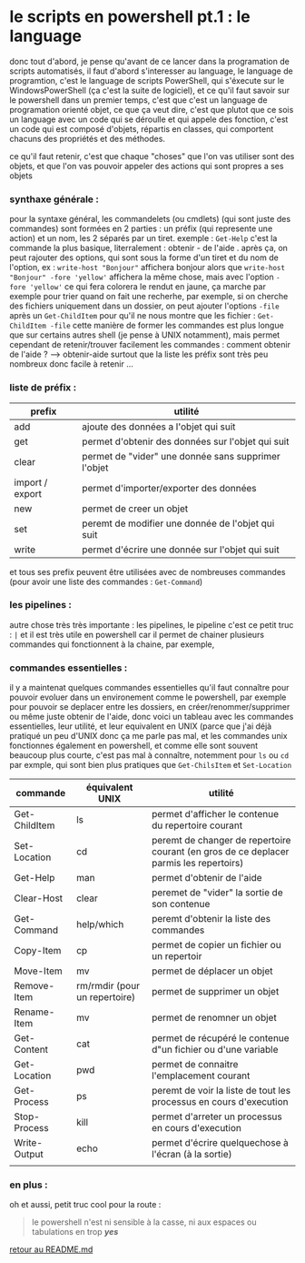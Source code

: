 # le scripts en powershell pt.1 : le language

donc tout d'abord, je pense qu'avant de ce lancer dans la programation de scripts automatisés, il faut d'abord s'interesser au language, le language de programtion, c'est le language de scripts PowerShell, qui s'éxecute sur le WindowsPowerShell (ça c'est la suite de logiciel), et ce qu'il faut savoir sur le powershell dans un premier temps, c'est que c'est un language de programation orienté objet, ce que ça veut dire, c'est que plutot que ce sois un language avec un code qui se déroulle et qui appele des fonction, c'est un code qui est composé d'objets, répartis en classes, qui comportent chacuns des propriétés et des méthodes.

ce qu'il faut retenir, c'est que chaque "choses" que l'on vas utiliser sont des objets, et que l'on vas pouvoir appeler des actions qui sont propres a ses objets 

### synthaxe générale :

pour la syntaxe général, les commandelets (ou cmdlets) (qui sont juste des commandes) sont formées en 2 parties : un préfix (qui represente une action) et un nom, les 2 séparés par un tiret. exemple : ```Get-Help``` c'est la commande la plus basique, literralement : obtenir - de l'aide .
après ça, on peut rajouter des options, qui sont sous la forme d'un tiret et du nom de l'option, ex : ```write-host "Bonjour"``` affichera bonjour alors que ```write-host "Bonjour" -fore 'yellow'``` affichera la même chose, mais avec l'option ```-fore 'yellow'``` ce qui fera colorera le rendut en jaune, ça marche par exemple pour trier quand on fait une recherhe, par exemple, si on cherche des fichiers uniquement dans un dossier, on peut ajouter l'options ```-file``` après un ```Get-ChildItem``` pour qu'il ne nous montre que les fichier : ```Get-ChildItem -file```
cette manière de former les commandes est plus longue que sur certains autres shell (je pense à UNIX notamment), mais permet cependant de retenir/trouver facilement les commandes : comment obtenir de l'aide ? --> obtenir-aide
surtout que la liste les préfix sont très peu nombreux donc facile à retenir ...

### liste de préfix :

|prefix | utilité |
|----|--------|
|add|ajoute des données a l'objet qui suit |
|get|permet d'obtenir des données sur l'objet qui suit |
|clear|permet de "vider" une donnée sans supprimer l'objet |
|import / export |permet d'importer/exporter des données |
|new|permet de creer un objet |
|set|peremt de modifier une donnée de l'objet qui suit |
|write|permet d'écrire une donnée sur l'objet qui suit |

et tous ses prefix peuvent être utilisées avec de nombreuses commandes (pour avoir une liste des commandes : ```Get-Command```)

### les pipelines :

autre chose très très importante : les pipelines, le pipeline c'est ce petit truc : ```|``` et il est très utile en powershell car il permet de chainer plusieurs commandes qui fonctionnent à la chaine, par exemple, 

### commandes essentielles :

il y a maintenat quelques commandes essentielles qu'il faut connaître pour pouvoir evoluer dans un environement comme le powershell, par exemple pour pouvoir se deplacer entre les dossiers, en créer/renommer/supprimer ou même juste obtenir de l'aide, donc voici un tableau avec les commandes essentielles, leur utilité, et leur equivalent en UNIX (parce que j'ai déjà pratiqué un peu d'UNIX donc ça me parle pas mal, et les commandes unix fonctionnes également en powershell, et comme elle sont souvent beaucoup plus courte, c'est pas mal à connaître, notemment pour ```ls``` ou ```cd``` par exmple, qui sont bien plus pratiques que ```Get-ChilsItem``` et ```Set-Location```

|commande |équivalent UNIX |utilité |
|----|--------|--------------------|
|Get-ChildItem |ls |permet d'afficher le contenue du repertoire courant |
|Set-Location |cd |peremt de changer de repertoire courant (en gros de ce deplacer parmis les repertoirs) |
|Get-Help |man |permet d'obtenir de l'aide |
|Clear-Host |clear |peremet de "vider" la sortie de son contenue |
|Get-Command |help/which |peremt d'obtenir la liste des commandes |
|Copy-Item |cp |permet de copier un fichier ou un repertoir |
|Move-Item |mv |permet de déplacer un objet |
|Remove-Item |rm/rmdir (pour un repertoire) |permet de supprimer un objet |
|Rename-Item |mv |permet de renomner un objet |
|Get-Content |cat |permet de récupéré le contenue d"un fichier ou d'une variable |
|Get-Location |pwd |permet de connaitre l'emplacement courant |
|Get-Process |ps |peremt de voir la liste de tout les processus en cours d'execution |
|Stop-Process |kill |permet d'arreter un processus en cours d'execution |
|Write-Output |echo |permet d'écrire quelquechose à l'écran (à la sortie) |
| | | |

### en plus : 

oh et aussi, petit truc cool pour la route :
>le powershell n'est ni sensible à la casse, ni aux espaces ou tabulations en trop ***yes***





[retour au README.md](https://github.com/LBROCHARD/cours-linux)
